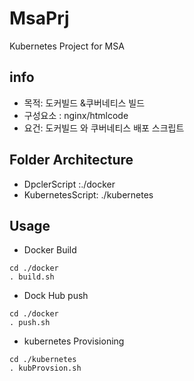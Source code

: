# MsaPrj
Kubernetes Project for MSA

## info
- 목적: 도커빌드 &쿠버네티스 빌드
- 구성요소 : nginx/htmlcode
- 요건: 도커빌드 와 쿠버네티스 배포 스크립트

## Folder Architecture
* DpclerScript :./docker
* KubernetesScript: ./kubernetes

## Usage

* Docker Build
```
cd ./docker
. build.sh
```

* Dock Hub push
```
cd ./docker
. push.sh
```

* kubernetes Provisioning

```
cd ./kubernetes
. kubProvsion.sh
```